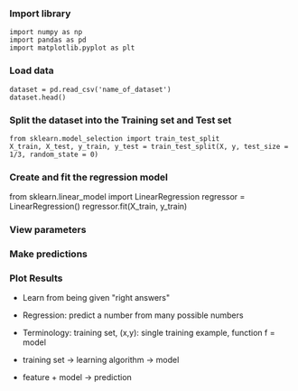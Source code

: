 ### Import library
```
import numpy as np
import pandas as pd
import matplotlib.pyplot as plt
```
### Load data
```
dataset = pd.read_csv('name_of_dataset')
dataset.head()
```
### Split the dataset into the Training set and Test set
```
from sklearn.model_selection import train_test_split
X_train, X_test, y_train, y_test = train_test_split(X, y, test_size = 1/3, random_state = 0)
```
### Create and fit the regression model
from sklearn.linear_model import LinearRegression
regressor = LinearRegression()
regressor.fit(X_train, y_train)
### View parameters
### Make predictions
### Plot Results





- Learn from being given "right answers"
- Regression: predict a number from many possible numbers
- Terminology: training set, (x,y): single training example, function f = model

- training set -> learning algorithm -> model
- feature + model -> prediction
